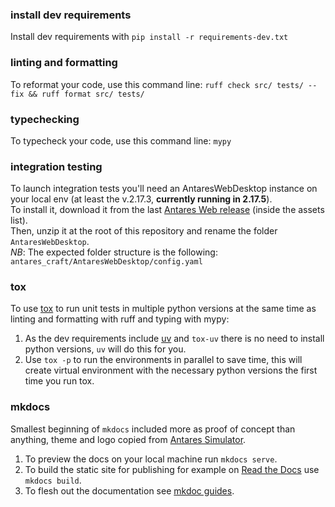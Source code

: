 ### install dev requirements

Install dev requirements with `pip install -r requirements-dev.txt`

### linting and formatting

To reformat your code, use this command line: `ruff check src/ tests/ --fix && ruff format src/ tests/`

### typechecking

To typecheck your code, use this command line: `mypy`

### integration testing

To launch integration tests you'll need an AntaresWebDesktop instance on your local env (at least the v.2.17.3, 
**currently running in 2.17.5**).  
To install it, download it from the last [Antares Web release](https://github.com/AntaresSimulatorTeam/AntaREST/releases) 
(inside the assets list).  
Then, unzip it at the root of this repository and rename the folder `AntaresWebDesktop`.  
*NB*: The expected folder structure is the following: `antares_craft/AntaresWebDesktop/config.yaml`

### tox
To use [tox](https://tox.wiki/) to run unit tests in multiple python versions at the same time as linting and formatting
with ruff and typing with mypy:  
1) As the dev requirements include [uv](https://docs.astral.sh/uv/) and `tox-uv` there is no need to install python 
versions, `uv` will do this for you.  
2) Use `tox -p` to run the environments in parallel to save time, this will create virtual environment with the 
necessary python versions the first time you run tox.

### mkdocs
Smallest beginning of `mkdocs` included more as proof of concept than anything, theme and logo copied from [Antares 
Simulator](https://github.com/AntaresSimulatorTeam/Antares_Simulator).  
1) To preview the docs on your local machine run `mkdocs serve`.  
2) To build the static site for publishing for example on [Read the Docs](https://readthedocs.io) use `mkdocs build`.
3) To flesh out the documentation see [mkdoc guides](https://www.mkdocs.org/user-guide/).
